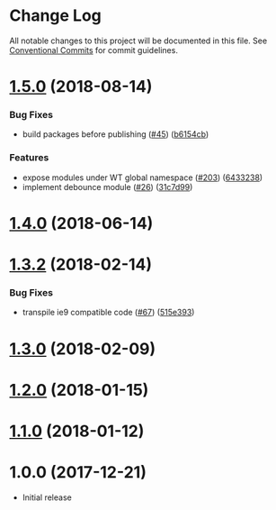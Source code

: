 # Change Log

All notable changes to this project will be documented in this file.
See [Conventional Commits](https://conventionalcommits.org) for commit guidelines.

<a name="1.5.0"></a>
# [1.5.0](https://github.com/WeTransfer/concorde.js/compare/@wetransfer/concorde-cookie@1.0.0...@wetransfer/concorde-cookie@1.5.0) (2018-08-14)


### Bug Fixes

* build packages before publishing ([#45](https://github.com/WeTransfer/concorde.js/issues/45)) ([b6154cb](https://github.com/WeTransfer/concorde.js/commit/b6154cb))


### Features

* expose modules under WT global namespace ([#203](https://github.com/WeTransfer/concorde.js/issues/203)) ([6433238](https://github.com/WeTransfer/concorde.js/commit/6433238))
* implement debounce module ([#26](https://github.com/WeTransfer/concorde.js/issues/26)) ([31c7d99](https://github.com/WeTransfer/concorde.js/commit/31c7d99))




<a name="1.4.0"></a>
# [1.4.0](https://github.com/WeTransfer/concorde.js/compare/@wetransfer/concorde-cookie@1.0.0...@wetransfer/concorde-cookie@1.4.0) (2018-06-14)


<a name="1.3.2"></a>
# [1.3.2](https://github.com/WeTransfer/concorde.js/compare/@wetransfer/concorde-cookie@1.0.0...@wetransfer/concorde-cookie@1.3.2) (2018-02-14)

### Bug Fixes

* transpile ie9 compatible code ([#67](https://github.com/WeTransfer/concorde.js/pull/67)) ([515e393](https://github.com/WeTransfer/concorde.js/commit/515e393))

<a name="1.3.0"></a>
# [1.3.0](https://github.com/WeTransfer/concorde.js/compare/@wetransfer/concorde-cookie@1.0.0...@wetransfer/concorde-cookie@1.3.0) (2018-02-09)

<a name="1.2.0"></a>
# [1.2.0](https://github.com/WeTransfer/concorde.js/compare/@wetransfer/concorde-cookie@1.0.0...@wetransfer/concorde-cookie@1.2.0) (2018-01-15)

<a name="1.1.0"></a>
# [1.1.0](https://github.com/WeTransfer/concorde.js/compare/@wetransfer/concorde-cookie@1.0.0...@wetransfer/concorde-cookie@1.1.0) (2018-01-12)


<a name="1.0.0"></a>
# 1.0.0 (2017-12-21)


* Initial release
